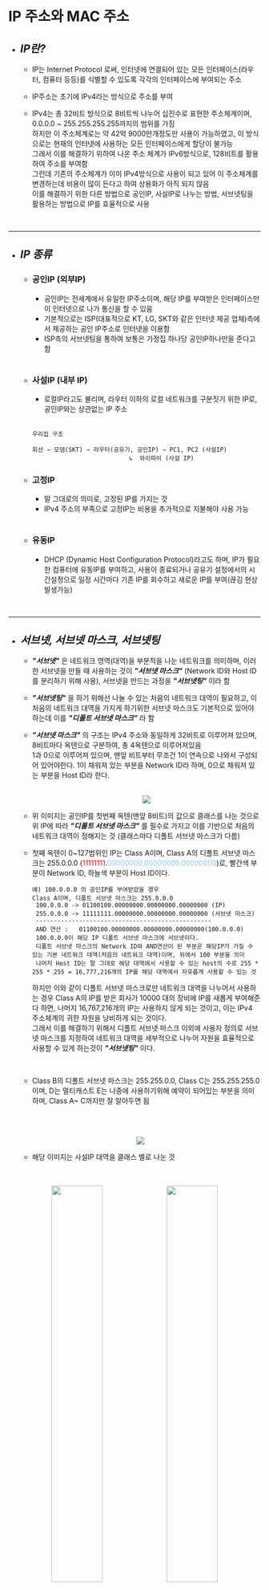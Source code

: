# IP 주소와 MAC 주소

- ## **_IP란?_**

  - IP는 Internet Protocol 로써, 인터넷에 연결되어 있는 모든 인터페이스(라우터, 컴퓨터 등등)를 식별할 수 있도록 각각의 인터페이스에 부여되는 주소
  - IP주소는 초기에 IPv4라는 방식으로 주소를 부여
  - IPv4는 총 32비트 방식으로 8비트씩 나누어 십진수로 표현한 주소체계이며, 0.0.0.0 ~ 255.255.255.255까지의 범위를 가짐  
  하지만 이 주소체계로는 약 42억 9000만개정도만 사용이 가능하였고, 이 방식으로는 현재의 인터넷에 사용하는 모든 인터페이스에게 할당이 불가능  
  그래서 이를 해결하기 위하여 나온 주소 체계가 IPv6방식으로, 128비트를 활용하여 주소를 부여함  
  그런데 기존의 주소체계가 이미 IPv4방식으로 사용이 되고 있어 이 주소체계를 변경하는데 비용이 많이 든다고 하여 상용화가 아직 되지 않음  
  이를 해결하기 위한 다른 방법으로 공인IP, 사설IP로 나누는 방법, 서브넷팅을 활용하는 방법으로 IP를 효율적으로 사용

    </br>

---

- ## **_IP 종류_**

  - ### 공인IP (외부IP)

    - 공인IP는 전세계에서 유일한 IP주소이며, 해당 IP를 부여받은 인터페이스만이 인터넷으로 나가 통신을 할 수 있음
    - 기본적으로는 ISP(대표적으로 KT, LG, SKT와 같은 인터넷 제공 업체)측에서 제공하는 공인 IP주소로 인터넷을 이용함
    - ISP측의 서브넷팅을 통하여 보통은 가정집 하나당 공인IP하나만을 준다고 함  
      </br>

  - ### 사설IP (내부 IP)

    - 로컬IP라고도 불리며, 라우터 이하의 로컬 네트워크를 구분짓기 위한 IP로, 공인IP와는 상관없는 IP 주소

    </br>

    ```
    우리집 구조

    회선 ⇀ 모뎀(SKT) ⇀ 라우터(공유기, 공인IP) ⇀ PC1, PC2 (사설IP)
                               ↳  와이파이 (사설 IP)
    ```

  - ### 고정IP

    - 말 그대로의 의미로, 고정된 IP를 가지는 것
    - IPv4 주소의 부족으로 고정IP는 비용을 추가적으로 지불해야 사용 가능

    </br>

  - ### 유동IP

    - DHCP (Dynamic Host Configuration Protocol)라고도 하며, IP가 필요한 컴퓨터에 유동IP를 부여하고, 사용이 종료되거나 공유기 설정에서의 시간설정으로 일정 시간마다 기존 IP를 회수하고 새로운 IP를 부여(끊김 현상 발생가능)

      </br>

---

- ## **_서브넷, 서브넷 마스크, 서브넷팅_**

  - **_"서브넷"_** 은 네트워크 영역(대역)을 부분적을 나눈 네트워크를 의미하며, 이러한 서브넷을 만들 때 사용하는 것이 **_"서브넷 마스크"_** (Network ID와 Host ID를 분리하기 위해 사용), 서브넷을 만드는 과정을 **_"서브넷팅"_** 이라 함

  - **_"서브넷팅"_** 을 하기 위해선 나눌 수 있는 처음의 네트워크 대역이 필요하고, 이 처음의 네트워크 대역을 가지게 하기위한 서브넷 마스크도 기본적으로 있어야하는데 이를 **_"디폴트 서브넷 마스크"_** 라 함

  - **_"서브넷 마스크"_** 의 구조는 IPv4 주소와 동일하게 32비트로 이루어져 있으며, 8비트마다 옥텐으로 구분하여, 총 4옥텐으로 이루어져있음  
    1과 0으로 이루어져 있으며, 맨앞 비트부터 무조건 1이 연속으로 나와서 구성되어 있어야한다.
    1이 채워져 있는 부분을 Network ID라 하며, 0으로 채워져 있는 부분을 Host ID라 한다.  
    </br>

      <p align ="center"><img src="https://user-images.githubusercontent.com/62879192/184642189-fc1e2663-3252-4ac7-8e35-81d40c3eeed1.png"></p>

  - 위 이미지는 공인IP를 첫번째 옥텐(맨앞 8비트)의 값으로 클래스를 나눈 것으로 위 IP에 따라 **_"디폴트 서브넷 마스크"_** 를 필수로 가지고 이를 기반으로 처음의 네트워크 대역이 정해지는 것 (클래스마다 디폴트 서브넷 마스크가 다름)

  - 첫째 옥텐이 0~127범위인 IP는 Class A이며, Class A의 디폴트 서브넷 마스크는 255.0.0.0 (<span style="color:red">11111111</span>.<span style ="color : skyblue">00000000.00000000.00000000</span>)로, 빨간색 부분이 Network ID, 하늘색 부분이 Host ID이다.

    ```
    예) 100.0.0.0 의 공인IP를 부여받았을 경우
    Class A이며, 디폴트 서브넷 마스크는 255.0.0.0
     100.0.0.0 -> 01100100.00000000.00000000.00000000 (IP)
     255.0.0.0 -> 11111111.00000000.00000000.00000000 (서브넷 마스크)
     -------------------------------------------------
     AND 연산 :   01100100.00000000.00000000.00000000(100.0.0.0)
     100.0.0.0이 해당 IP 디폴트 서브넷 마스크에 서브넷이다.
     디폴트 서브넷 마스크의 Network ID와 AND연산이 된 부분은 해당IP가 가질 수 있는 기본 네트워크 대역(처음의 네트워크 대역)이며, 위에서 100 부분을 의미
     나머지 Host ID는 말 그대로 해당 대역에서 사용할 수 있는 host의 수로 255 * 255 * 255 = 16,777,216개의 IP를 해당 대역에서 자유롭게 사용할 수 있는 것
    ```

    하지만 이와 같이 디폴트 서브넷 마스크로만 네트워크 대역을 나누어서 사용하는 경우 Class A의 IP를 받은 회사가 10000 대의 장비에 IP를 새롭게 부여해준다 하면, 나머지 16,767,216개의 IP는 사용하지 않게 되는 것이고, 이는 IPv4 주소체계의 귀한 자원을 낭비하게 되는 것이다.  
    그래서 이를 해결하기 위해서 디폴트 서브넷 마스크 이외에 사용자 정의로 서브넷 마스크를 지정하여 네트워크 대역을 세부적으로 나누어 자원을 효율적으로 사용할 수 있게 하는것이 **_"서브넷팅"_** 이다.

    </br>

  - Class B의 디폴트 서브넷 마스크는 255.255.0.0, Class C는 255.255.255.0이며, D는 멀티캐스트 E는 나중에 사용하기위해 예약이 되어있는 부분을 의미하며, Class A~ C까지만 잘 알아두면 됨

  </br>
  </br>

    <p align ="center"><img src="https://user-images.githubusercontent.com/62879192/185390344-271081b1-ee02-4d5c-a8e9-6cda495dbc07.png"></p>

  - 해당 이미지는 사설IP 대역을 클래스 별로 나눈 것

  </br>
  </br>

<p align = "center">
<img src="https://user-images.githubusercontent.com/62879192/185392651-eb4567f6-643a-4411-9dc9-e528486f9907.png" width = 45%>
<img src="https://user-images.githubusercontent.com/62879192/185392782-df3ebfe2-7e42-430c-a726-17ff349b38d8.png" width = 45%>
</p>

- 왼쪽은 내 컴퓨터의 사설IP주소, 오른쪽은 내 노트북의 사설IP 주소이다.
- 192.168로 시작하는 사설IP이며, 서브넷 마스크는 C클래스, 왼쪽 네트워크 대역대는 192.168.55.XXX 오른쪽의 경우는 192.168.45.XXX 대역대를 지님

 </br>

---

- ## **_예제로 서브넷팅 총정리_**

  IP 213.215.21.5 이며, 사용자가 정의한 서브넷 마스크는 255.255.255.240 일때

  11010101.11010111.00010101.00000101  
  <span style= "color : red">11111111.11111111.11111111</span>.<span style = "color : skyblue">1111</span><span style ="color : #81c147">0000</span>

  첫번째 옥텐이 213 -> Class C이며, 디폴트 서브넷 마스크는 255.255.255.0  
  빨간색 부분 -> 해당 IP가 가질 수 있는 기본 네트워크 대역(213.215.21.0 ~ 213.215.21.255 대역)  
  하늘색 부분 -> 사용자 서브넷 마스크로 지정한 네트워크 대역  
  연두색 부분 -> 호스트 영역  
  빨간색 부분의 AND연산을 통해 213.215.21.0 이 서브넷 네트워크 (해당 IP의 기본 네트워크 대역)가 되며, 하늘색 부분(240 값)이 사용자가 서브넷팅을 통해 서브넷을 세부적으로 나누기 위해 정의한 값이 되고,
  하나의 서브넷에 Host 수는 연두색 부분 즉 2^4 으로 16개가 된다.

  정리하면 기본 서브넷 마스크에 의하여 256개(213.215.21.0 ~ 213.215.21.255)의 호스트를 가질 수 있던 IP를 사용자 정의한 서브넷 마스크로 세부적으로 서브넷을 나누었고, 256-240 즉 16개의 호스트로 서브넷을 세부적으로 나눈 것
  그럼 서브넷의 수 또한 256(기존 호스트 수) % 16(세부적으로 나눈 서브넷의 호스트 수) -> 16(서브넷 수)

  하나의 서브넷에 16개의 Host가 할당이 가능하게 되었지만, 정확히는 네트워크 주소라는 하나의 서브넷의 네트워크 대역 IP는 첫번째 IP를 부여받고, 브로드캐스트 주소라는 주소가 맨 끝 IP를 부여받기 때문에 하나의 서브넷으로 사용할 수 있는 Host의 수는 14개이다. (gateway까지 가져갈 경우에는 13개)

  **_"브로드캐스트주소"_** 란 장비가 자신을 알리기 위해선 "브로드캐스트" 라는 행위를 하게 되는데 이 주소는 호스트 대역이 모두 1로 채워지는 것 (서브넷의 제일 끝 IP)

  마지막으로, 이렇게 나눈 서브넷들은 결국 각각 **_"네트워크 대역"_** 이기 때문에 서로 다른 네트워크라는 의미이다.
  그래서 3계층 장비(라우터, L3 스위치)로만 통신이 이루어질 수 있다. (VLAN 기술을 통해 L2 스위치에서도 IP대역을 논리적으로 나눌 수 있다(?))

</br>

---

- ## **_MAC 주소_**

  - 데이터링크 계층(2계층)에서 통신을 위해 사용되는 **_"고유 식별자(물리적 주소)"_**

  - IP 주소는 공인IP끼리 고유한 값이고, 사설대역으로 들어와서 사설IP를 사용할 경우에는 해당 네트워크 대역에서만 고유한 값이다. 그래서 가정마다 사설IP를 쓰는 곳에는 나와 같은 사설IP가 존재할 수 밖에 없는 것이어서, IP가 하나의 값만 가진다라고 정의하기에는 말이 맞지가 않음  
    하지만, MAC 주소는 컴퓨터, 노트북, 스마트폰과 같은 장비에 고유한 값으로 전세계에서 유일한 주소 값이다.

  - 예시로, 대학교에 나와 같은 **_"이름"_** 은 존재할 수 있지만 나와 같은 **_"학번"_** 은 존재할 수 없는 것으로 비유할 수 있다.

</br>

---

- ## **_IP와 MAC 둘 다 필요한가_**

  - MAC 주소만을 가지고 통신을 한다면  
    ->인터넷에서 목적지 ip까지 가기 위해서 네트워크 대역대를 통해 여러 라우터를 최적의 경로로 돌아다니는 라우팅과정을 거쳐서 목적지 ip의 라우터로 보통 접근하게 되는데
    이러한 논리적인 ip주소가 아닌 mac주소만을 가지고 통신이 이루어질려면 모든 라우터에는 모든 컴퓨터의 mac주소가 있어야 하며, 랜카드가 변경되는 경우에는 새롭게
    mac주소가 부여되기 때문에 현실적으로 불가능하다.

  - IP주소만을 가지고 통신을 한다면 (참고 : https://kldp.org/node/122290)  
    -> 결국 라우터까지는 공인IP (unique 한 ip주소)를 가지고 라우터까지 찾아가게 될 것이며, 거기서 내부망(사설 ip) 또한 결국 unique한 값으로 부여되기 때문에 mac주소가
    아닌 ip주소로만 통신이 가능하지 않을까? 에 대한 답은 기술적으로 mac주소가 아닌 ip주소만을 가지고 통신이 되게 구현을 할 수도 있을 것이며,이 외에 다른 방식으로도
    할 수 있겠지만 2계층 장비끼리는 MAC주소로 통신을 하자는 생각으로 만들어왔고, 만들고 있으며, 그걸 지금까지 전세계적으로 사용을하고 있기 때문.
    CPU 안에 꼭 레지스터가 들어가 있어야 하냐는 질문과 비슷
    기술적으로 분리할 수 있을터이지만 CPU안에 레지스터가 들어가 있는 것도 이전에 그렇게 만들어 왔고, 사용해 왔으며 값 또한 그렇게 받아왔다.

    **_추가 )_** ARP를 이해하면 MAC주소가 어떻게 왜 쓰이는지 자세히 알 수 있음

    </br>

---

# **_참고_**

- https://study-recording.tistory.com/7 [IP란 무엇인가]
- http://www.codns.com/b/B05-104 [공인IP/사설IP 클래스]
- https://onestone-note.tistory.com/8?category=503095 [IP 종류]
- https://m.blog.naver.com/PostView.naver?isHttpsRedirect=true&blogId=hai0416&logNo=221565017478 [서브넷마스크와 서브넷팅]
- https://limkydev.tistory.com/166?category=954021 [서브넷마스크와 서브넷팅 2]
- https://wogh8732.tistory.com/30 [서브넷마스크]
- https://run-it.tistory.com/13?category=663597 [MAC 주소란?]
